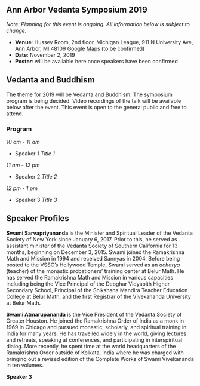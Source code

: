 
## Ann Arbor Vedanta Symposium 2019

_Note: Planning for this event is ongoing. All information below is subject to change._

* **Venue**: Hussey Room, 2nd floor, Michigan League, 911 N University Ave, Ann Arbor, MI 48109 [Google Maps](https://goo.gl/maps/JiivbRD8Pj22) (to be confirmed)
* **Date**: November 2, 2019
* **Poster**: will be available here once speakers have been confirmed

## Vedanta and Buddhism

The theme for 2019 will be Vedanta and Buddhism. The symposium program is being decided. Video recordings of the talk will be available below after the event. This event is open to the general public and free to attend.

### Program

_10 am - 11 am_

- Speaker 1 _Title 1_

_11 am - 12 pm_

- Speaker 2 _Title 2_

_12 pm - 1 pm_

- Speaker 3 _Title 3_



## Speaker Profiles

**Swami Sarvapriyananda** is the Minister and Spiritual Leader of the Vedanta Society of New York since January 6, 2017. Prior to this, he served as assistant minister of the Vedanta Society of Southern California for 13 months, beginning on December 3, 2015. Swami joined the Ramakrishna Math and Mission in 1994 and received Sannyas in 2004. Before being posted to the VSSC’s Hollywood Temple, Swami served as an _acharya_ (teacher) of the monastic probationers’ training center at Belur Math. He has served the Ramakrishna Math and Mission in various capacities including being the Vice Principal of the Deoghar Vidyapith Higher Secondary School, Principal of the Shikshana Mandira Teacher Education College at Belur Math, and the first Registrar of the Vivekananda University at Belur Math.

**Swami Atmarupananda** is the Vice President of the Vedanta Society of Greater Houston. He joined the Ramakrishna Order of India as a monk in 1969 in Chicago and pursued monastic, scholarly, and spiritual training in India for many years. He has travelled widely in the world, giving lectures and retreats, speaking at conferences, and participating in interspiritual dialog. More recently, he spent time at the world headquarters of the Ramakrishna Order outside of Kolkata, India where he was charged with bringing out a revised edition of the Complete Works of Swami Vivekananda in ten volumes.

**Speaker 3**

